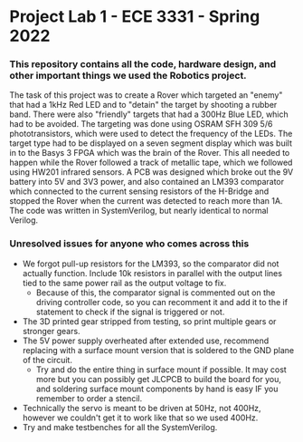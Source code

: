 # Project Lab 1 - ECE 3331 - Spring 2022
### This repository contains all the code, hardware design, and other important things we used the Robotics project.
The task of this project was to create a Rover which targeted an "enemy" that had a 1kHz Red LED and to "detain" the target by shooting a rubber band. There were also "friendly" targets that had a 300Hz Blue LED, which had to be avoided. The targeting was done using OSRAM SFH 309 5/6 phototransistors, which were used to detect the frequency of the LEDs. The target type had to be displayed on a seven segment display which was built in to the Basys 3 FPGA which was the brain of the Rover. This all needed to happen while the Rover followed a track of metallic tape, which we followed using HW201 infrared sensors. A PCB was designed which broke out the 9V battery into 5V and 3V3 power, and also contained an LM393 comparator which connected to the current sensing resistors of the H-Bridge and stopped the Rover when the current was detected to reach more than 1A. The code was written in SystemVerilog, but nearly identical to normal Verilog.

### Unresolved issues for anyone who comes across this
 - We forgot pull-up resistors for the LM393, so the comparator did not actually function. Include 10k resistors in parallel with the output lines tied to the same power rail as the output voltage to fix.
    - Because of this, the comparator signal is commented out on the driving controller code, so you can recomment it and add it to the if statement to check if the signal is triggered or not.
 - The 3D printed gear stripped from testing, so print multiple gears or stronger gears.
 - The 5V power supply overheated after extended use, recommend replacing with a surface mount version that is soldered to the GND plane of the circuit.
    - Try and do the entire thing in surface mount if possible. It may cost more but you can possibly get JLCPCB to build the board for you, and soldering surface mount components by hand is easy IF you remember to order a stencil.
 - Technically the servo is meant to be driven at 50Hz, not 400Hz, however we couldn't get it to work like that so we used 400Hz.
 - Try and make testbenches for all the SystemVerilog.
